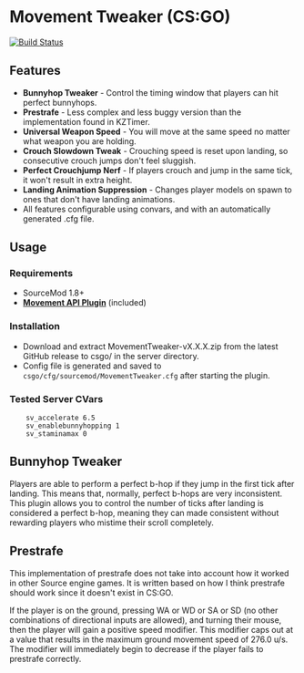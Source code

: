 # Movement Tweaker (CS:GO)

[![Build Status](https://travis-ci.org/danzayau/MovementTweaker.svg?branch=master)](https://travis-ci.org/danzayau/MovementTweaker)

## Features

 * **Bunnyhop Tweaker** - Control the timing window that players can hit perfect bunnyhops.
 * **Prestrafe** - Less complex and less buggy version than the implementation found in KZTimer.
 * **Universal Weapon Speed** - You will move at the same speed no matter what weapon you are holding.
 * **Crouch Slowdown Tweak** - Crouching speed is reset upon landing, so consecutive crouch jumps don't feel sluggish.
 * **Perfect Crouchjump Nerf** - If players crouch and jump in the same tick, it won't result in extra height.
 * **Landing Animation Suppression** - Changes player models on spawn to ones that don't have landing animations.
 * All features configurable using convars, and with an automatically generated .cfg file.

## Usage
 
### Requirements

 * SourceMod 1.8+
 * [**Movement API Plugin**](https://github.com/danzayau/MovementAPI) (included)

### Installation

 * Download and extract MovementTweaker-vX.X.X.zip from the latest GitHub release to csgo/ in the server directory.
 * Config file is generated and saved to ```csgo/cfg/sourcemod/MovementTweaker.cfg``` after starting the plugin.
 
### Tested Server CVars

```
	sv_accelerate 6.5
	sv_enablebunnyhopping 1
	sv_staminamax 0	
```
 
## Bunnyhop Tweaker

Players are able to perform a perfect b-hop if they jump in the first tick after landing. This means that, normally, perfect b-hops are very inconsistent. This plugin allows you to control the number of ticks after landing is considered a perfect b-hop, meaning they can made consistent without rewarding players who mistime their scroll completely.

## Prestrafe

This implementation of prestrafe does not take into account how it worked in other Source engine games. It is written based on how I think prestrafe should work since it doesn't exist in CS:GO.

If the player is on the ground, pressing WA or WD or SA or SD (no other combinations of directional inputs are allowed), and turning their mouse, then the player will gain a positive speed modifier. This modifier caps out at a value that results in the maximum ground movement speed of 276.0 u/s. The modifier will immediately begin to decrease if the player fails to prestrafe correctly.
